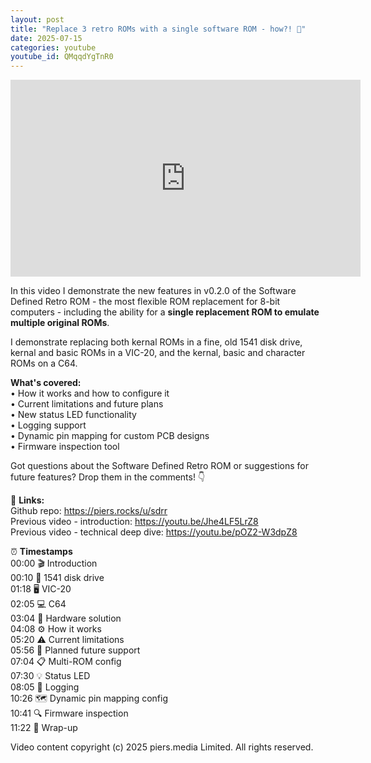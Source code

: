 ```yaml
---
layout: post
title: "Replace 3 retro ROMs with a single software ROM - how?! 🤯"
date: 2025-07-15
categories: youtube
youtube_id: QMqqdYgTnR0
---
```


<!-- You can customize your embedded video appearance -->
<div class="video-container">
    <iframe 
        width="560" 
        height="315" 
        src="https://www.youtube.com/embed/QMqqdYgTnR0" 
        frameborder="0" 
        allow="accelerometer; autoplay; encrypted-media; gyroscope; picture-in-picture" 
        allowfullscreen>
    </iframe>
</div>

In this video I demonstrate the new features in v0.2.0 of the Software Defined Retro ROM - the most flexible ROM replacement for 8-bit computers - including the ability for a **single replacement ROM to emulate multiple original ROMs**.  

I demonstrate replacing both kernal ROMs in a fine, old 1541 disk drive, kernal and basic ROMs in a VIC-20, and the kernal, basic and character ROMs on a C64.  

**What's covered:**  
• How it works and how to configure it  
• Current limitations and future plans  
• New status LED functionality  
• Logging support  
• Dynamic pin mapping for custom PCB designs  
• Firmware inspection tool  

Got questions about the Software Defined Retro ROM or suggestions for future features? Drop them in the comments! 👇  

🔗 **Links:**  
Github repo: <https://piers.rocks/u/sdrr>  
Previous video - introduction: <https://youtu.be/Jhe4LF5LrZ8>  
Previous video - technical deep dive: <https://youtu.be/pOZ2-W3dpZ8>  

⏰ **Timestamps**  
00:00 🎬 Introduction  
00:10 💾 1541 disk drive  
01:18 🖥️ VIC-20  
02:05 💻 C64  
03:04 🔧 Hardware solution  
04:08 ⚙️ How it works  
05:20 ⚠️ Current limitations  
05:56 🚀 Planned future support  
07:04 📋 Multi-ROM config  
07:30 💡 Status LED  
08:05 📝 Logging  
10:26 🗺️ Dynamic pin mapping config  
10:41 🔍 Firmware inspection  
11:22 🎯 Wrap-up  

Video content copyright (c) 2025 piers.media Limited. All rights reserved.  
